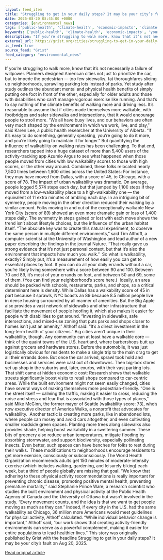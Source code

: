 ```yaml
---
layout: feed_item
title: "Struggling to get in your daily steps? It may be your city’s fault"
date: 2025-08-20 08:45:00 +0000
categories: [environmental_news]
tags: ['public-health', 'climate-health', 'economic-impacts', 'climate-costs', 'flooding', 'year-2025', 'extreme-weather']
keywords: ['public-health', 'climate-health', 'economic-impacts', 'your', 'climate-costs', 'flooding', 'struggling', 'daily']
description: "If you’re struggling to walk more, know that it’s not necessarily a failure of willpower"
external_url: https://grist.org/cities/struggling-to-get-in-your-daily-steps-it-may-be-your-citys-fault/
is_feed: true
source_feed: "Grist"
feed_category: "environmental_news"
---
```


If you’re struggling to walk more, know that it’s not necessarily a failure of willpower. Planners designed American cities not just to prioritize the car, but to impede the pedestrian — too few sidewalks, fat thoroughfares slicing up neighborhoods, sprawling parking lots instead of parks. Yet study after study outlines the abundant mental and physical health benefits of simply putting one foot in front of the other, especially for older adults and those with disabilities who can’t manage vigorous exercise like running. And that’s to say nothing of the climate benefits of walking more and driving less. It’s reasonable to assume that if cities made themselves more walkable, with footbridges and safer sidewalks and intersections, that it would encourage people to stroll more. “We all have busy lives, and our behaviors are often very much shaped by the environment in which we work, live, and play,” said Karen Lee, a public health researcher at the University of Alberta. “If it&#8217;s easy to do something, generally speaking, you&#8217;re going to do it more, and you&#8217;re likely going to maintain it for longer.” But quantifying the influence of walkability on walking rates has been challenging. To that end, researchers tapped into a huge dataset of more than 5,400 users of the activity-tracking app Azumio Argus to see what happened when those people moved from cities with low walkability scores to those with high scores, or the other way around. Combined, these folks relocated nearly 7,500 times between 1,600 cities across the United States: For instance, they may have moved from Dallas, with a score of 45, to Chicago, with a score of 78. The impact of urban walkability was dramatic. On average, people logged 5,574 steps each day, but that jumped by 1,100 steps if they moved from a low-walkability place to a high-walkability one — the equivalent of 11 extra minutes of ambling each day. In an intriguing bit of symmetry, people moving in the other direction reduced their walking by a similar amount. Folks moving in and out of the exceptionally walkable New York City (score of 89) showed an even more dramatic gain or loss of 1,400 steps daily. The symmetry in steps gained or lost with each move shows the trend isn&#8217;t about lifestyle choices, but the influence of the urban habitat itself. “The absolute key was to create this natural experiment, to observe the same person in multiple different environments,” said Tim Althoff, a computer scientist at the University of Washington and lead author of a new paper describing the findings in the journal Nature. “That really gave us strong evidence that it&#8217;s not just personal context, but that it&#8217;s also the environment that impacts how much you walk.”&nbsp; So what is walkability, exactly? Simply put, it’s a measurement of how easily you can get to essential places by foot. If you can do all your daily errands without a car, you’re likely living somewhere with a score between 90 and 100. Between 70 and 89, it’s most of your errands on foot, and between 50 and 69, some of them. (You can find your neighborhood’s score here.)&nbsp; Ideally, an area should be packed with schools, restaurants, parks, and shops, so a critical determinant here is density. While Dallas has a walkability score of 45 in part because it sprawls, NYC boasts an 89 because 8.5 million people live in dense housing surrounded by all manner of amenities. But the Big Apple also provides a vast network of sidewalks and other infrastructure that facilitate the movement of people hoofing it, which also makes it easier for people with disabilities to get around. “Investing in sidewalks, safe intersections, and mixed-use zoning that puts parks and shops closer to homes isn&#8217;t just an amenity,” Althoff said. “It&#8217;s a direct investment in the long-term health of your citizens.” Big cities aren’t unique in their walkability, though. Any community can at least have a walkable core — think of the quaint towns of the U.S. heartland, where barbershops butt up against grocers and hardware stores. Before the automobile, it was just logistically obvious for residents to make a single trip to the main drag to get all their errands done. But once the car arrived, sprawl took hold and businesses and services were cast out of downtowns. Then big-box stores set up shop in the suburbs and, later, exurbs, with their vast parking lots. That shift came at hidden economic cost: Research shows that walkable streets significantly boost visits to retail shops compared to car-centric areas. While the built environment might not seem easily changed, cities have several ways of making themselves more pedestrian-friendly. “One is the street itself — calming the traffic, making it easier to cross, reducing the noise and stress and fear that is associated with those types of places,” said Mike McGinn, the former mayor of Seattle (walkability score: 73), who’s now executive director of America Walks, a nonprofit that advocates for walkability.&nbsp; Another tactic is creating more parks, like in abandoned lots, where people can mosey and avoid cars altogether, and even cultivating smaller roadside green spaces. Planting more trees along sidewalks also provides shade, helping boost walkability in a sweltering summer. These bits of greenery also reduce urban temperatures, mitigate flooding by absorbing stormwater, and support biodiversity, especially pollinating insects. Even better, such spaces can have benches for folks to rest during their walks.&nbsp; These modifications to neighborhoods encourage residents to get more exercise, consciously or subconsciously. The World Health Organization recommends adults get 150 minutes of moderate-intensity exercise (which includes walking, gardening, and leisurely biking) each week, but a third of people globally are missing that goal. “We know that adhering to these physical activity recommendations is really important for preventing chronic disease, promoting positive mental health, preventing premature mortality,” said Stephanie Prince Ware, a research scientist who studies the built environment and physical activity at the Public Health Agency of Canada and the University of Ottawa but wasn’t involved in the study. “Every movement counts, and the idea is that we want to get people moving as much as they can.” Indeed, if every city in the U.S. had the same walkability as Chicago, 36 million more Americans would meet guidelines for physical activity, Althoff calculated. “While individual behavior change is important,” Althoff said, “our work shows that creating activity-friendly environments can serve as a powerful complement, making it easier for entire populations to lead healthier lives.” This story was originally published by Grist with the headline Struggling to get in your daily steps? It may be your city&#8217;s fault on Aug 20, 2025.

[Read original article](https://grist.org/cities/struggling-to-get-in-your-daily-steps-it-may-be-your-citys-fault/)
